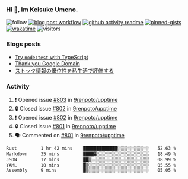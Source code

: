 ### Hi 👋, Im Keisuke Umeno.

<!--
**9renpoto/9renpoto** is a ✨ _special_ ✨ repository because its `README.md` (this file) appears on your GitHub profile.

Here are some ideas to get you started:

- 🔭 I’m currently working on ...
- 🌱 I’m currently learning ...
- 👯 I’m looking to collaborate on ...
- 🤔 I’m looking for help with ...
- 💬 Ask me about ...
- 📫 How to reach me: ...
- 😄 Pronouns: ...
- ⚡ Fun fact: ...
-->

![follow](https://img.shields.io/github/followers/9renpoto?label=Follow&style=social)
[![blog post workflow](https://github.com/9renpoto/9renpoto/actions/workflows/blog.yml/badge.svg)](https://github.com/9renpoto/9renpoto/actions/workflows/blog.yml)
[![github activity readme](https://github.com/9renpoto/9renpoto/actions/workflows/activity.yml/badge.svg)](https://github.com/9renpoto/9renpoto/actions/workflows/activity.yml)
[![pinned-gists](https://github.com/9renpoto/9renpoto/actions/workflows/pin-gist.yml/badge.svg)](https://github.com/9renpoto/9renpoto/actions/workflows/pin-gist.yml)
[![wakatime](https://github.com/9renpoto/9renpoto/actions/workflows/waka-readme-status.yml/badge.svg)](https://github.com/9renpoto/9renpoto/actions/workflows/waka-readme-status.yml)
![visitors](https://komarev.com/ghpvc/?username=9renpoto&label=Profile%20views&color=0e75b6&style=flat)

### Blogs posts

<!-- BLOG-POST-LIST:START -->
- [Try `node:test` with TypeScript](https://9renpoto.win/entry/2023/07/23/node-test-runner)
- [Thank you Google Domain](https://9renpoto.win/entry/2023/07/08/new-domain)
- [ストック情報の優位性を私生活で評価する](https://9renpoto.win/entry/2023/05/28/stock)
<!-- BLOG-POST-LIST:END -->

### Activity

<!--START_SECTION:activity-->
1. ❗ Opened issue [#803](https://github.com/9renpoto/upptime/issues/803) in [9renpoto/upptime](https://github.com/9renpoto/upptime)
2. 🔒 Closed issue [#802](https://github.com/9renpoto/upptime/issues/802) in [9renpoto/upptime](https://github.com/9renpoto/upptime)
3. ❗ Opened issue [#802](https://github.com/9renpoto/upptime/issues/802) in [9renpoto/upptime](https://github.com/9renpoto/upptime)
4. 🔒 Closed issue [#801](https://github.com/9renpoto/upptime/issues/801) in [9renpoto/upptime](https://github.com/9renpoto/upptime)
5. 🗣 Commented on [#801](https://github.com/9renpoto/upptime/issues/801#issuecomment-1695156781) in [9renpoto/upptime](https://github.com/9renpoto/upptime)
<!--END_SECTION:activity-->

<!--START_SECTION:waka-->

```txt
Rust         1 hr 42 mins    █████████████░░░░░░░░░░░░   52.63 %
Markdown     35 mins         ████▓░░░░░░░░░░░░░░░░░░░░   18.49 %
JSON         17 mins         ██▒░░░░░░░░░░░░░░░░░░░░░░   08.99 %
YAML         10 mins         █▒░░░░░░░░░░░░░░░░░░░░░░░   05.55 %
Assembly     9 mins          █▒░░░░░░░░░░░░░░░░░░░░░░░   05.05 %
```

<!--END_SECTION:waka-->
